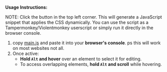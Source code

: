 **Usage Instructions:**

NOTE:
Click the button in the top left corner. This will generate a JavaScript snippet that applies the CSS dynamically. You can use the script as a Tampermonkey/Violentmonkey userscript or simply run it directly in the browser console.

1. copy [main.js](https://raw.githubusercontent.com/fumeko-ts/Quick-CSS-Live-Editor/refs/heads/main/main.js?raw=true) and paste it into your **browser's console**.  ps this will work on most websites not all.
2. Once active:
   - **Hold `Alt` and hover** over an element to select it for editing.
   - To access overlapping elements, **hold `Alt` and scroll** while hovering.
